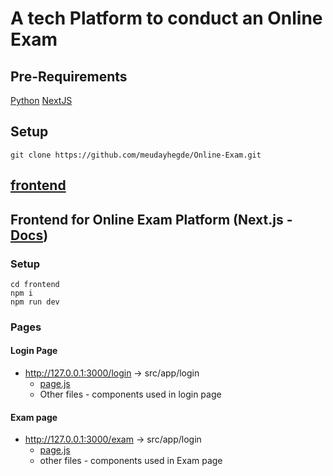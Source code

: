 # A tech Platform to conduct an Online Exam

## Pre-Requirements
[Python](https://www.python.org/downloads/)
[NextJS](https://nextjs.org/docs/app/getting-started/installation)

## Setup
`git clone https://github.com/meudayhegde/Online-Exam.git`

## [frontend](https://github.com/meudayhegde/Online-Exam/tree/main/frontend)
## Frontend for Online Exam Platform (Next.js - [Docs](https://nextjs.org/docs))
### Setup
```
cd frontend
npm i
npm run dev
```

### Pages
#### Login Page
- http://127.0.0.1:3000/login -> src/app/login
    - [page.js](https://github.com/meudayhegde/Online-Exam/blob/main/frontend/src/app/login/page.js)
    - Other files - components used in login page

#### Exam page
- http://127.0.0.1:3000/exam -> src/app/login
    - [page.js](https://github.com/meudayhegde/Online-Exam/blob/main/frontend/src/app/exam/page.js)
    - other files - components used in Exam page